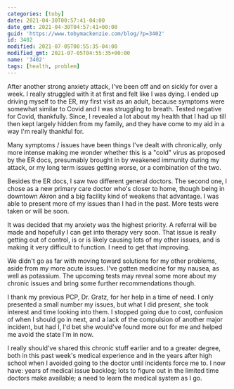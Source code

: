 ```yaml
---
categories: [toby]
date: 2021-04-30T00:57:41-04:00
date_gmt: 2021-04-30T04:57:41+00:00
guid: 'https://www.tobymackenzie.com/blog/?p=3402'
id: 3402
modified: 2021-07-05T00:55:35-04:00
modified_gmt: 2021-07-05T04:55:35+00:00
name: '3402'
tags: [health, problem]
---
```


After another strong anxiety attack, I've been off and on sickly for over a week.<!--more-->  I really struggled with it at first and felt like I was dying.  I ended up driving myself to the ER, my first visit as an adult, because symptoms were somewhat similar to Covid and I was struggling to breath.  Tested negative for Covid, thankfully.  Since, I revealed a lot about my health that I had up till then kept largely hidden from my family, and they have come to my aid in a way I'm really thankful for.

Many symptoms / issues have been things I've dealt with chronically, only more intense making me wonder whether this is a "cold" virus as proposed by the ER docs, presumably brought in by weakened immunity during my attack, or my long term issues getting worse, or a combination of the two.

Besides the ER docs, I saw two different general doctors.  The second one, I chose as a new primary care doctor who's closer to home, though being in downtown Akron and a big facility kind of weakens that advantage.  I was able to present more of my issues than I had in the past.  More tests were taken or will be soon.

It was decided that my anxiety was the highest priority.  A referral will be made and hopefully I can get into therapy very soon.  That issue is really getting out of control, is or is likely causing lots of my other issues, and is making it very difficult to function.  I need to get that improving.

We didn't go as far with moving toward solutions for my other problems, aside from my more acute issues.  I've gotten medicine for my nausea, as well as potassium.  The upcoming tests may reveal some more about my chronic issues and bring some further recommendations though.

I thank my previous PCP, Dr. Gratz, for her help in a time of need.  I only presented a small number my issues, but what I did present, she took interest and time looking into them.  I stopped going due to cost, confusion of when I should go in next, and a lack of the compulsion of another major incident, but had I, I'd bet she would've found more out for me and helped me avoid the state I'm in now.

I really should've shared this chronic stuff earlier and to a greater degree, both in this past week's medical experience and in the years after high school when I avoided going to the doctor until incidents force me to.  I now have: years of medical issue backlog; lots to figure out in the limited time doctors make available; a need to learn the medical system as I go.
